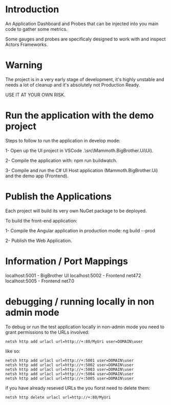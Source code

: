 # Introduction 

An Application Dashboard and Probes that can be injected into you main code to gather some metrics.

Some gauges and probes are specificaly designed to work with and inspect Actors Frameworks.

# Warning

The project is in a very early stage of development, it's highly unstable and needs a lot of cleanup and it's absolutely not Production Ready.

USE IT AT YOUR OWN RISK.

# Run the application with the demo project

Steps to follow to run the application in develop mode:

1- Open up the UI project in VSCode .\src\Mammoth.BigBrother.Ui\Ui).

2- Compile the application with: npm run buildwatch.

3- Compile and run the C# UI Host application (Mammoth.BigBrother.Ui) and the demo app (Frontend).

# Publish the Applications

Each project will build its very own NuGet package to be deployed.

To build the front-end application:

1- Compile the Angular application in production mode: ng build --prod

2- Publish the Web Application.

# Information / Port Mappings

localhost:5001 - BigBrother UI
localhost:5002 - Frontend net472
localhost:5005 - Frontend net7.0


# debugging / running locally in non admin mode

To debug or run the test application locally in non-admin mode you need to grant permissions to the URLs involved:

```
netsh http add urlacl url=http://+:80/MyUri user=DOMAIN\user
```

like so:

```
netsh http add urlacl url=http://+:5001 user=DOMAIN\user
netsh http add urlacl url=http://+:5002 user=DOMAIN\user
netsh http add urlacl url=http://+:5003 user=DOMAIN\user
netsh http add urlacl url=http://+:5004 user=DOMAIN\user
netsh http add urlacl url=http://+:5005 user=DOMAIN\user
```

if you have already reseved URLs the you fiorst need to delete them:

```
netsh http delete urlacl url=http://+:80/MyUri
```
